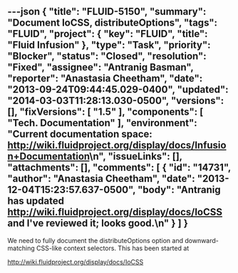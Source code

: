 ---json
{
  "title": "FLUID-5150",
  "summary": "Document IoCSS, distributeOptions",
  "tags": "FLUID",
  "project": {
    "key": "FLUID",
    "title": "Fluid Infusion"
  },
  "type": "Task",
  "priority": "Blocker",
  "status": "Closed",
  "resolution": "Fixed",
  "assignee": "Antranig Basman",
  "reporter": "Anastasia Cheetham",
  "date": "2013-09-24T09:44:45.029-0400",
  "updated": "2014-03-03T11:28:13.030-0500",
  "versions": [],
  "fixVersions": [
    "1.5"
  ],
  "components": [
    "Tech. Documentation"
  ],
  "environment": "Current documentation space: <http://wiki.fluidproject.org/display/docs/Infusion+Documentation>\n",
  "issueLinks": [],
  "attachments": [],
  "comments": [
    {
      "id": "14731",
      "author": "Anastasia Cheetham",
      "date": "2013-12-04T15:23:57.637-0500",
      "body": "Antranig has updated <http://wiki.fluidproject.org/display/docs/IoCSS> and I've reviewed it; looks good.\n"
    }
  ]
}
---
We need to fully document the distributeOptions option and downward-matching CSS-like context selectors. This has been started at

<http://wiki.fluidproject.org/display/docs/IoCSS>

        